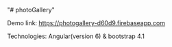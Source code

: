 "# photoGallery" 


Demo link: https://photogallery-d60d9.firebaseapp.com 


Technologies: Angular(version 6) & bootstrap 4.1
